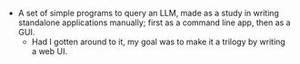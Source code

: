 - A set of simple programs to query an LLM, made as a study in writing standalone applications manually; first as a command line app, then as a GUI.
	- Had I gotten around to it, my goal was to make it a trilogy by writing a web UI.